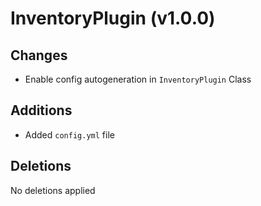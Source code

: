 # InventoryPlugin (v1.0.0)

## Changes

- Enable config autogeneration in `InventoryPlugin` Class

## Additions

- Added `config.yml` file

## Deletions

No deletions applied